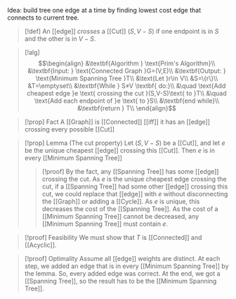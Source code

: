 Idea: build tree one edge at a time by finding lowest cost edge that connects to current tree.

>[!def]
An [[edge]] *crosses* a [[Cut]] $(S,V-S)$ if one endpoint is in $S$ and the other is in $V-S$.

>[!alg]
>$$\begin{align}
&\textbf{Algorithm } \text{Prim's Algorithm}\\
&\textbf{Input: } \text{Connected Graph }G=(V,E)\\
&\textbf{Output: } \text{Minimum Spanning Tree }T\\
&\text{Let }r\in V\\
&S=\{r\}\\
&T=\emptyset\\
&\textbf{While } S≠V \textbf{ do:}\\
&\quad \text{Add cheapest edge }e \text{ crossing the cut }(S,V-S)\text{ to }T\\
&\quad \text{Add each endpoint of }e \text{ to }S\\
&\textbf{end while}\\
&\textbf{return } T\\
\end{align}$$

>[!prop] Fact
>A [[Graph]] is [[Connected]] [[iff]] it has an [[edge]] crossing every possible [[Cut]]

>[!prop] Lemma (The cut property)
Let $(S,V-S)$ be a [[Cut]], and let $e$ be the unique cheapest [[edge]] crossing this [[Cut]]. Then $e$ is in every [[Minimum Spanning Tree]]
>>[!proof]
By the fact, any [[Spanning Tree]] has some [[edge]] crossing the cut. As $e$ is the unique cheapest edge crossing the cut, if a [[Spanning Tree]] had some other [[edge]] crossing this cut, we could replace that [[edge]] with $e$ without disconnecting the [[Graph]] or adding a [[Cycle]]. As $e$ is unique, this decreases the cost of the [[Spanning Tree]]. As the cost of a [[Minimum Spanning Tree]] cannot be decreased, any [[Minimum Spanning Tree]] must contain $e$.

>[!proof] Feasibility
We must show that $T$ is [[Connected]] and [[Acyclic]]. 

>[!proof] Optimality
Assume all [[edge]] weights are distinct. At each step, we added an edge that is in every [[Minimum Spanning Tree]] by the lemma. So, every added edge was correct. At the end, we got a [[Spanning Tree]], so the result has to be the [[Minimum Spanning Tree]].

